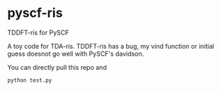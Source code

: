 # pyscf-ris
TDDFT-ris for PySCF

A toy code for TDA-ris. TDDFT-ris has a bug, my vind function or initial guess doesnot go well with PySCF's davidson.

You can directly pull this repo and 
```
python test.py
```
